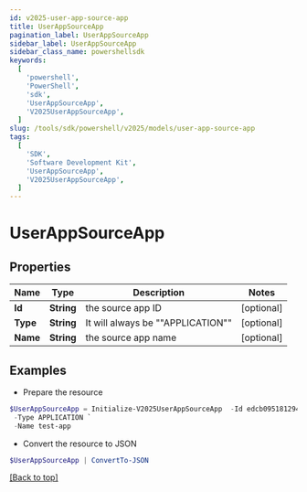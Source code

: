 ```yaml
---
id: v2025-user-app-source-app
title: UserAppSourceApp
pagination_label: UserAppSourceApp
sidebar_label: UserAppSourceApp
sidebar_class_name: powershellsdk
keywords:
  [
    'powershell',
    'PowerShell',
    'sdk',
    'UserAppSourceApp',
    'V2025UserAppSourceApp',
  ]
slug: /tools/sdk/powershell/v2025/models/user-app-source-app
tags:
  [
    'SDK',
    'Software Development Kit',
    'UserAppSourceApp',
    'V2025UserAppSourceApp',
  ]
---
```


# UserAppSourceApp

## Properties

| Name     | Type       | Description                       | Notes      |
| -------- | ---------- | --------------------------------- | ---------- |
| **Id**   | **String** | the source app ID                 | [optional] |
| **Type** | **String** | It will always be ""APPLICATION"" | [optional] |
| **Name** | **String** | the source app name               | [optional] |

## Examples

- Prepare the resource

```powershell
$UserAppSourceApp = Initialize-V2025UserAppSourceApp  -Id edcb0951812949d085b60cd8bf35bc78 `
 -Type APPLICATION `
 -Name test-app
```

- Convert the resource to JSON

```powershell
$UserAppSourceApp | ConvertTo-JSON
```

[[Back to top]](#)
